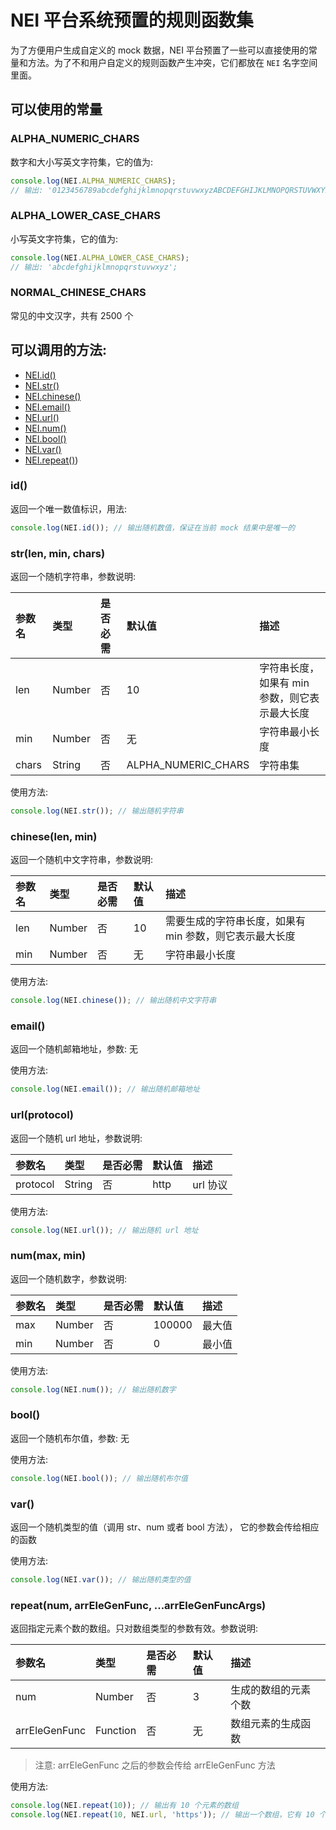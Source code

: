 # NEI 平台系统预置的规则函数集

为了方便用户生成自定义的 mock 数据，NEI 平台预置了一些可以直接使用的常量和方法。为了不和用户自定义的规则函数产生冲突，它们都放在 `NEI` 名字空间里面。

## 可以使用的常量

### ALPHA_NUMERIC_CHARS

数字和大小写英文字符集，它的值为:

```js
console.log(NEI.ALPHA_NUMERIC_CHARS);
// 输出: '0123456789abcdefghijklmnopqrstuvwxyzABCDEFGHIJKLMNOPQRSTUVWXYZ'
```

### ALPHA_LOWER_CASE_CHARS

小写英文字符集，它的值为:

```js
console.log(NEI.ALPHA_LOWER_CASE_CHARS);
// 输出: 'abcdefghijklmnopqrstuvwxyz';
```

### NORMAL_CHINESE_CHARS

常见的中文汉字，共有 2500 个


## 可以调用的方法:

* [NEI.id()](#id)
* [NEI.str()](#str)
* [NEI.chinese()](#chinese)
* [NEI.email()](#email)
* [NEI.url()](#url)
* [NEI.num()](#num)
* [NEI.bool()](#bool)
* [NEI.var()](#var)
* [NEI.repeat()](#repeat))

### id()
返回一个唯一数值标识，用法:

```js
console.log(NEI.id()); // 输出随机数值，保证在当前 mock 结果中是唯一的
```

### str(len, min, chars)
返回一个随机字符串，参数说明:

| 参数名 | 类型 | 是否必需 | 默认值 | 描述 |
| :--- | :--- | :--- | :--- | :--- |
| len | Number | 否 | 10 | 字符串长度，如果有 min 参数，则它表示最大长度 |
| min | Number | 否 | 无 | 字符串最小长度 |
| chars | String | 否 | ALPHA_NUMERIC_CHARS | 字符串集 |

使用方法:

```js
console.log(NEI.str()); // 输出随机字符串
```

### chinese(len, min)
返回一个随机中文字符串，参数说明:

| 参数名 | 类型 | 是否必需 | 默认值 | 描述 |
| :--- | :--- | :--- | :--- | :--- |
| len | Number | 否 | 10 | 需要生成的字符串长度，如果有 min 参数，则它表示最大长度 |
| min | Number | 否 | 无 | 字符串最小长度 |

使用方法:

```js
console.log(NEI.chinese()); // 输出随机中文字符串
```

### email()
返回一个随机邮箱地址，参数: 无

使用方法:

```js
console.log(NEI.email()); // 输出随机邮箱地址
```

### url(protocol)
返回一个随机 url 地址，参数说明:

| 参数名 | 类型 | 是否必需 | 默认值 | 描述 |
| :--- | :--- | :--- | :--- | :--- |
| protocol | String | 否 | http |  url 协议 |

使用方法:

```js
console.log(NEI.url()); // 输出随机 url 地址
```

### num(max, min)
返回一个随机数字，参数说明:

| 参数名 | 类型 | 是否必需 | 默认值 | 描述 |
| :--- | :--- | :--- | :--- | :--- |
| max | Number | 否 | 100000 |  最大值 |
| min | Number | 否 | 0 |  最小值 |

使用方法:

```js
console.log(NEI.num()); // 输出随机数字
```

### bool()
返回一个随机布尔值，参数: 无

使用方法:

```js
console.log(NEI.bool()); // 输出随机布尔值
```

### var()
返回一个随机类型的值（调用 str、num 或者 bool 方法）， 它的参数会传给相应的函数

使用方法:

```js
console.log(NEI.var()); // 输出随机类型的值
```

### repeat(num, arrEleGenFunc, ...arrEleGenFuncArgs)

返回指定元素个数的数组。只对数组类型的参数有效。参数说明:

| 参数名 | 类型 | 是否必需 | 默认值 | 描述 |
| :--- | :--- | :--- | :--- | :--- |
| num | Number | 否 | 3 | 生成的数组的元素个数 |
| arrEleGenFunc | Function | 否 | 无 | 数组元素的生成函数 |

> 注意: arrEleGenFunc 之后的参数会传给 arrEleGenFunc 方法

使用方法:

```js
console.log(NEI.repeat(10)); // 输出有 10 个元素的数组
console.log(NEI.repeat(10, NEI.url, 'https')); // 输出一个数组，它有 10 个元素，每个元素是一个 url 地址，并且 url 的协议是 https
```


